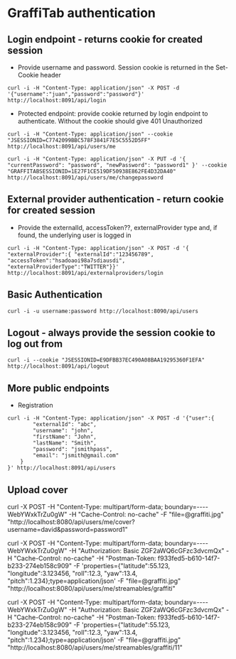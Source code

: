 # GraffiTab authentication

## Login endpoint - returns cookie for created session

* Provide username and password. Session cookie is returned in the Set-Cookie header

```
curl -i -H "Content-Type: application/json" -X POST -d '{"username":"juan","password":"password"}' http://localhost:8091/api/login
```

* Protected endpoint: provide cookie returned by login endpoint to authenticate. Without the cookie should give 401 Unauthorized


```
curl -i -H "Content-Type: application/json" --cookie "JSESSIONID=C7742099BBC578F3841F7E5C5552D5FF" http://localhost:8091/api/users/me
```

```
curl -i -H "Content-Type: application/json" -X PUT -d '{ "currentPassword": "password", "newPassword": "password1" }' --cookie "GRAFFITABSESSIONID=1E27F1CE519DF50938E862FE4D32DA40" http://localhost:8091/api/users/me/changepassword

```

## External provider authentication - return cookie for created session

 * Provide the externalId, accessToken??, externalProvider type and, if found, the underlying user is logged in

```
curl -i -H "Content-Type: application/json" -X POST -d '{ "externalProvider":{ "externalId":"123456789", "accessToken":"hsadoaoi98a7sdiausdi", "externalProviderType":"TWITTER"}}' http://localhost:8091/api/externalproviders/login
```

## Basic Authentication

```
curl -i -u username:password http://localhost:8090/api/users
```

## Logout - always provide the session cookie to log out from

```
curl -i --cookie "JSESSIONID=E9DFBB37EC490A08BAA19295360F1EFA" http://localhost:8091/api/logout
```

## More public endpoints

* Registration
```
curl -i -H "Content-Type: application/json" -X POST -d '{"user":{
        "externalId": "abc",
        "username": "john",
        "firstName": "John",
        "lastName": "Smith",
        "password": "jsmithpass",
        "email": "jsmith@gmail.com"
    }
}' http://localhost:8091/api/users
```


## Upload cover

curl -X POST -H "Content-Type: multipart/form-data; boundary=----WebYWxkTrZu0gW" -H "Cache-Control: no-cache" -F "file=@graffiti.jpg" "http://localhost:8080/api/users/me/cover?username=david&password=password1"

curl -X POST -H "Content-Type: multipart/form-data; boundary=----WebYWxkTrZu0gW" -H "Authorization: Basic ZGF2aWQ6cGFzc3dvcmQx" -H "Cache-Control: no-cache" -H "Postman-Token: f933fed5-b610-14f7-b233-274eb158c909" -F 'properties={"latitude":55.123, "longitude":3.123456, "roll":12.3, "yaw":13.4, "pitch":1.234};type=application/json' -F "file=@graffiti.jpg" "http://localhost:8080/api/users/me/streamables/graffiti"

curl -X POST -H "Content-Type: multipart/form-data; boundary=----WebYWxkTrZu0gW" -H "Authorization: Basic ZGF2aWQ6cGFzc3dvcmQx" -H "Cache-Control: no-cache" -H "Postman-Token: f933fed5-b610-14f7-b233-274eb158c909" -F 'properties={"latitude":55.123, "longitude":3.123456, "roll":12.3, "yaw":13.4, "pitch":1.234};type=application/json' -F "file=@graffiti.jpg" "http://localhost:8080/api/users/me/streamables/graffiti/11"
